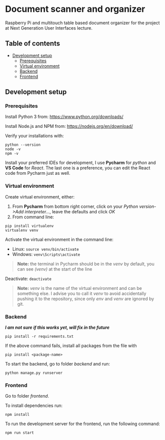 # Document scanner and organizer
Raspberry Pi and multitouch table based document organizer for the project at Next Generation User Interfaces lecture.

## Table of contents
+ [Development setup](#development-setup)
  - [Prerequisites](#prerequisites)
  - [Virtual environment](#virtual-environment)
  - [Backend](#backend)
  - [Frontend](#frontend)

## Development setup
### Prerequisites
Install Python 3 from: https://www.python.org/downloads/ 

Install Node.js and NPM from: https://nodejs.org/en/download/ 

Verify your installations with:
```
python --version
node -v
npm -v
```

Install your preferred IDEs for development, I use **Pycharm** for *python* and **VS Code** for *React*. The last one is a preference, you can edit the React code from Pycharm just as well.

### Virtual environment
Create virtual environment, either:
1. From **Pycharm** from bottom right corner, click on your *Python version->Add interpreter...*, leave the defaults and click *OK*
2. From command line:
```
pip install virtualenv
virtualenv venv
```

Activate the virtual environment in the command line:
- Linux: `source venv/bin/activate`
- Windows: `venv\Scripts\activate`
> **Note:** the terminal in Pycharm should be in the *venv* by default, you can see *(venv)* at the start of the line

Deactivate: `deactivate`

> **Note:** *venv* is the name of the virtual environment and can be something else. I advise you to call it *venv* to avoid accidentally pushing it to the repository, since only *env* and *venv* are ignored by git.

### Backend
***I am not sure if this works yet, will fix in the future***
```
pip install -r requirements.txt
```
If the above command fails, install all packages from the file with 
```
pip install <package-name>
```

To start the backend, go to folder *backend* and run:
```
python manage.py runserver
```

### Frontend
Go to folder *frontend*.

To install dependencies run:
```
npm install
```

To run the development server for the frontend, run the following command:
```
npm run start
```
